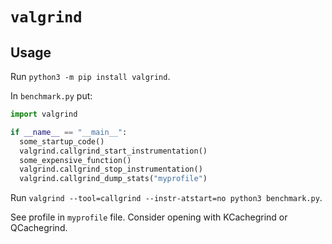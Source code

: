# `valgrind`

## Usage

Run `python3 -m pip install valgrind`.

In `benchmark.py` put:

```python
import valgrind

if __name__ == "__main__":
  some_startup_code()
  valgrind.callgrind_start_instrumentation()
  some_expensive_function()
  valgrind.callgrind_stop_instrumentation()
  valgrind.callgrind_dump_stats("myprofile")
```

Run `valgrind --tool=callgrind --instr-atstart=no python3 benchmark.py`.

See profile in `myprofile` file. Consider opening with KCachegrind or
QCachegrind.
